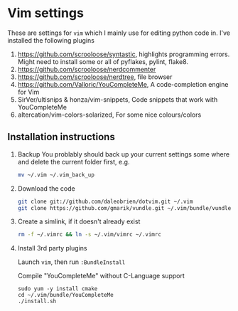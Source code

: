 # Vim settings

These are settings for ```vim``` which I mainly use for editing python code in.  I've installed the following plugins

1. https://github.com/scrooloose/syntastic, highlights programming errors.  Might need to install some or all of pyflakes, pylint, flake8.
1. https://github.com/scrooloose/nerdcommenter
1. https://github.com/scrooloose/nerdtree, file browser
1. https://github.com/Valloric/YouCompleteMe, A code-completion engine for Vim
1. SirVer/ultisnips & honza/vim-snippets, Code snippets that work with YouCompleteMe
1. altercation/vim-colors-solarized, For some nice colours/colors

## Installation instructions

1. Backup
    You problably should back up your current settings some where and delete the current folder first, e.g.

    ```sh
    mv ~/.vim ~/.vim_back_up
    ```

1. Download the code

    ```sh
    git clone git://github.com/daleobrien/dotvim.git ~/.vim
    git clone https://github.com/gmarik/vundle.git ~/.vim/bundle/vundle
    ```


1. Create a simlink, if it doesn't already exist

    ```sh
    rm -f ~/.vimrc && ln -s ~/.vim/vimrc ~/.vimrc
    ```

1. Install 3rd party plugins
  
    Launch `vim`, then run `:BundleInstall`

    Compile "YouCompleteMe" without C-Language support

    ```    
    sudo yum -y install cmake
    cd ~/.vim/bundle/YouCompleteMe
    ./install.sh
    ```
